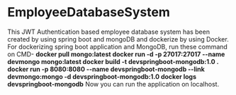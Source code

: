 # EmployeeDatabaseSystem
This JWT Authentication based employee database system has been created by using spring boot and mongoDB and dockerize by using Docker.
For dockerizing spring boot application and MongoDB, run these command on CMD- 
**docker pull mongo:latest
docker run -d -p 27017:27017 --name devmongo mongo:latest
docker build -t devspringboot-mongodb:1.0 .
docker run -p 8080:8080 --name devspringboot-mongodb --link devmongo:mongo -d devspringboot-mongodb:1.0
docker logs devspringboot-mongodb**
Now you can run the application on localhost.
